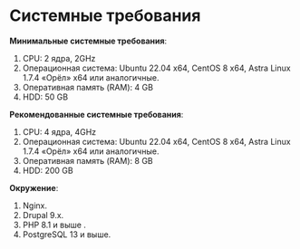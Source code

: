 # Системные требования 

**Минимальные системные требования**:

1. CPU: 2 ядра, 2GHz
2. Операционная система: Ubuntu 22.04 x64, CentOS 8 x64, Astra Linux 1.7.4 «Орёл» x64 или аналогичные.
3. Оперативная память (RAM): 4 GB
4. HDD: 50 GB

**Рекомендованные системные требования**:

1. CPU: 4 ядра, 4GHz
2. Операционная система: Ubuntu 22.04 x64, CentOS 8 x64, Astra Linux 1.7.4 «Орёл» x64 или аналогичные.
3. Оперативная память (RAM): 8 GB
4. HDD: 200 GB

**Окружение**:

1. Nginx.
2. Drupal 9.x.
3. PHP 8.1 и выше .
4. PostgreSQL 13 и выше.

